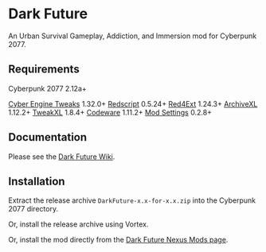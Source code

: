 # Dark Future
 An Urban Survival Gameplay, Addiction, and Immersion mod for Cyberpunk 2077.

## Requirements
Cyberpunk 2077 2.12a+

[Cyber Engine Tweaks](https://www.nexusmods.com/cyberpunk2077/mods/107) 1.32.0+
[Redscript](https://www.nexusmods.com/cyberpunk2077/mods/1511) 0.5.24+
[Red4Ext](https://www.nexusmods.com/cyberpunk2077/mods/2380) 1.24.3+
[ArchiveXL](https://www.nexusmods.com/cyberpunk2077/mods/4198) 1.12.2+
[TweakXL](https://www.nexusmods.com/cyberpunk2077/mods/4197) 1.8.4+
[Codeware](https://www.nexusmods.com/cyberpunk2077/mods/7780) 1.11.2+
[Mod Settings](https://www.nexusmods.com/cyberpunk2077/mods/4885) 0.2.8+

## Documentation
Please see the [Dark Future Wiki](https://wiki.darkfuture2077.com).

## Installation
Extract the release archive `DarkFuture-x.x-for-x.x.zip` into the Cyberpunk 2077 directory.

Or, install the release archive using Vortex.

Or, install the mod directly from the [Dark Future Nexus Mods page](https://www.nexusmods.com/cyberpunk2077/mods/16300).